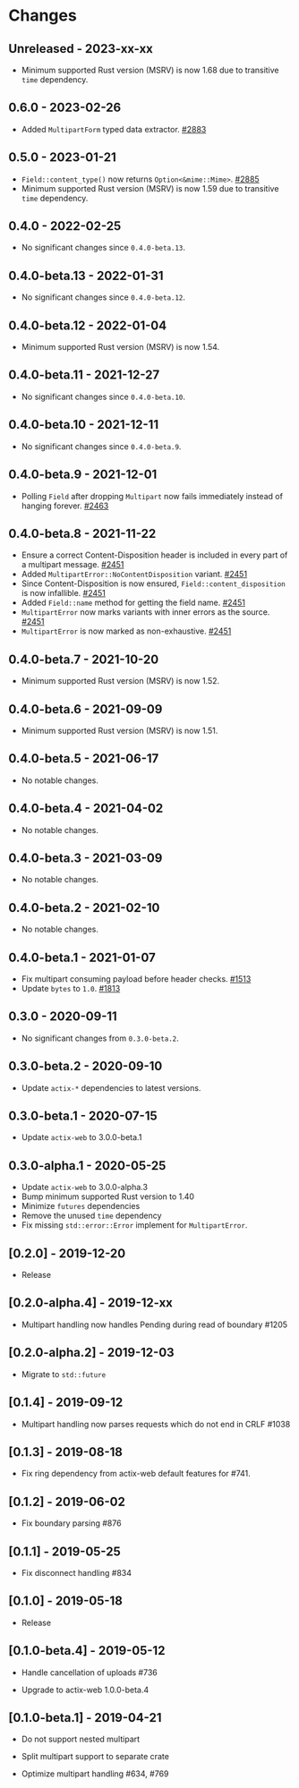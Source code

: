 # Changes

## Unreleased - 2023-xx-xx

- Minimum supported Rust version (MSRV) is now 1.68 due to transitive `time` dependency.

## 0.6.0 - 2023-02-26

- Added `MultipartForm` typed data extractor. [#2883]

[#2883]: https://github.com/actix/actix-web/pull/2883

## 0.5.0 - 2023-01-21

- `Field::content_type()` now returns `Option<&mime::Mime>`. [#2885]
- Minimum supported Rust version (MSRV) is now 1.59 due to transitive `time` dependency.

[#2885]: https://github.com/actix/actix-web/pull/2885

## 0.4.0 - 2022-02-25

- No significant changes since `0.4.0-beta.13`.

## 0.4.0-beta.13 - 2022-01-31

- No significant changes since `0.4.0-beta.12`.

## 0.4.0-beta.12 - 2022-01-04

- Minimum supported Rust version (MSRV) is now 1.54.

## 0.4.0-beta.11 - 2021-12-27

- No significant changes since `0.4.0-beta.10`.

## 0.4.0-beta.10 - 2021-12-11

- No significant changes since `0.4.0-beta.9`.

## 0.4.0-beta.9 - 2021-12-01

- Polling `Field` after dropping `Multipart` now fails immediately instead of hanging forever. [#2463]

[#2463]: https://github.com/actix/actix-web/pull/2463

## 0.4.0-beta.8 - 2021-11-22

- Ensure a correct Content-Disposition header is included in every part of a multipart message. [#2451]
- Added `MultipartError::NoContentDisposition` variant. [#2451]
- Since Content-Disposition is now ensured, `Field::content_disposition` is now infallible. [#2451]
- Added `Field::name` method for getting the field name. [#2451]
- `MultipartError` now marks variants with inner errors as the source. [#2451]
- `MultipartError` is now marked as non-exhaustive. [#2451]

[#2451]: https://github.com/actix/actix-web/pull/2451

## 0.4.0-beta.7 - 2021-10-20

- Minimum supported Rust version (MSRV) is now 1.52.

## 0.4.0-beta.6 - 2021-09-09

- Minimum supported Rust version (MSRV) is now 1.51.

## 0.4.0-beta.5 - 2021-06-17

- No notable changes.

## 0.4.0-beta.4 - 2021-04-02

- No notable changes.

## 0.4.0-beta.3 - 2021-03-09

- No notable changes.

## 0.4.0-beta.2 - 2021-02-10

- No notable changes.

## 0.4.0-beta.1 - 2021-01-07

- Fix multipart consuming payload before header checks. [#1513]
- Update `bytes` to `1.0`. [#1813]

[#1813]: https://github.com/actix/actix-web/pull/1813
[#1513]: https://github.com/actix/actix-web/pull/1513

## 0.3.0 - 2020-09-11

- No significant changes from `0.3.0-beta.2`.

## 0.3.0-beta.2 - 2020-09-10

- Update `actix-*` dependencies to latest versions.

## 0.3.0-beta.1 - 2020-07-15

- Update `actix-web` to 3.0.0-beta.1

## 0.3.0-alpha.1 - 2020-05-25

- Update `actix-web` to 3.0.0-alpha.3
- Bump minimum supported Rust version to 1.40
- Minimize `futures` dependencies
- Remove the unused `time` dependency
- Fix missing `std::error::Error` implement for `MultipartError`.

## [0.2.0] - 2019-12-20

- Release

## [0.2.0-alpha.4] - 2019-12-xx

- Multipart handling now handles Pending during read of boundary #1205

## [0.2.0-alpha.2] - 2019-12-03

- Migrate to `std::future`

## [0.1.4] - 2019-09-12

- Multipart handling now parses requests which do not end in CRLF #1038

## [0.1.3] - 2019-08-18

- Fix ring dependency from actix-web default features for #741.

## [0.1.2] - 2019-06-02

- Fix boundary parsing #876

## [0.1.1] - 2019-05-25

- Fix disconnect handling #834

## [0.1.0] - 2019-05-18

- Release

## [0.1.0-beta.4] - 2019-05-12

- Handle cancellation of uploads #736

- Upgrade to actix-web 1.0.0-beta.4

## [0.1.0-beta.1] - 2019-04-21

- Do not support nested multipart

- Split multipart support to separate crate

- Optimize multipart handling #634, #769
